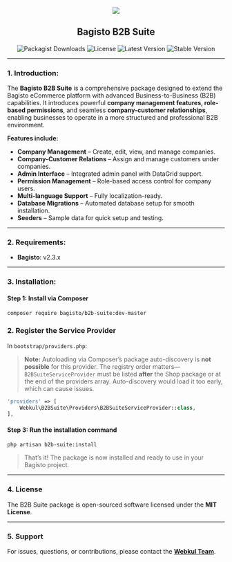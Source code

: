 <p align="center">
    <img src="https://bagisto.com/wp-content/themes/bagisto/images/logo.png" />
    <h2 align="center">Bagisto B2B Suite</h2>
</p>


<p align="center">
    <img alt="Packagist Downloads" src="https://img.shields.io/packagist/dt/bagisto/b2b-suite"> 
    <img alt="License" src="https://img.shields.io/github/license/bagisto/b2b-suite">
    <img alt="Latest Version" src="https://img.shields.io/packagist/v/bagisto/b2b-suite">
    <img alt="Stable Version" src="https://img.shields.io/packagist/v/bagisto/b2b-suite/stable">
</p>

---

### 1. Introduction:

The **Bagisto B2B Suite** is a comprehensive package designed to extend the Bagisto eCommerce platform with advanced Business-to-Business (B2B) capabilities. It introduces powerful **company management features, role-based permissions**, and seamless **company-customer relationships**, enabling businesses to operate in a more structured and professional B2B environment.

**Features include:**

* **Company Management** – Create, edit, view, and manage companies.
* **Company-Customer Relations** – Assign and manage customers under companies.
* **Admin Interface** – Integrated admin panel with DataGrid support.
* **Permission Management** – Role-based access control for company users.
* **Multi-language Support** – Fully localization-ready.
* **Database Migrations** – Automated database setup for smooth installation.
* **Seeders** – Sample data for quick setup and testing.
---

### 2. Requirements:

* **Bagisto**: v2.3.x

---

### 3. Installation:

#### Step 1: Install via Composer

```bash
composer require bagisto/b2b-suite:dev-master
```

### 2. Register the Service Provider

In `bootstrap/providers.php`:

> **Note:** Autoloading via Composer’s package auto-discovery is **not possible** for this provider. The registry order matters—`B2BSuiteServiceProvider` must be listed **after** the Shop package or at the end of the providers array. Auto-discovery would load it too early, which can cause issues.

```php
'providers' => [
    Webkul\B2BSuite\Providers\B2BSuiteServiceProvider::class,
],
```

#### Step 3: Run the installation command

```bash
php artisan b2b-suite:install
```

> That’s it! The package is now installed and ready to use in your Bagisto project.

---

### 4. License

The B2B Suite package is open-sourced software licensed under the **MIT License**.

---

### 5. Support

For issues, questions, or contributions, please contact the **[Webkul Team](https://webkul.com/contacts/)**.
